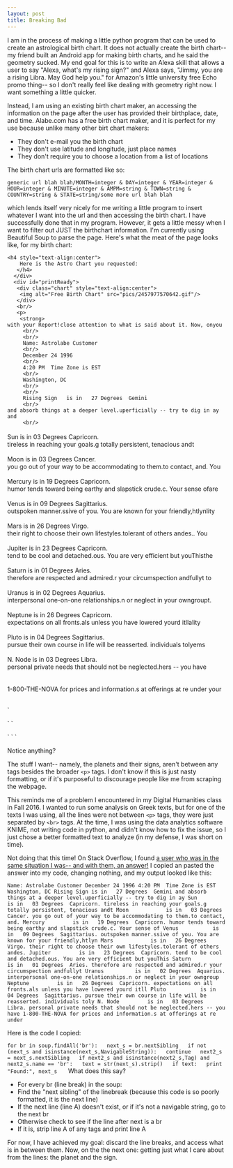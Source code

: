```yaml
---
layout: post
title: Breaking Bad
---
```


I am in the process of making a little python program that can be used to create an astrological birth chart.
It does not actually create the birth chart-- my friend built an Android app for making birth charts, and he
said the geometry sucked. My end goal for this is to write an Alexa skill that allows a user to say "Alexa,
what's my rising sign?" and Alexa says, "Jimmy, you are a rising Libra. May God help you." for Amazon's little
university free Echo promo thing-- so I don't really feel like dealing with geometry right now. I want something a
little quicker. 
  
Instead, I am using an existing birth chart maker, an accessing the information on the page after the user has
provided their birthplace, date, and time. Alabe.com has a free birth chart maker, and it is perfect for my use 
because unlike many other birt chart makers:
  
*  They don't e-mail you the birth chart  
*  They don't use latitude and longitude, just place names
*  They don't require you to choose a location from a list of locations
  
The birth chart urls are formatted like so:
  
`generic url blah blah/MONTH=integer & DAY=integer & YEAR=integer & HOUR=integer & MINUTE=integer
 & AMPM=string & TOWN=string & COUNTRY=string & STATE=string/some more url blah blah`
  
which lends itself very nicely for me writing a little program to insert whatever I want into the url and then 
accessing the birth chart. I have successfully done that in my program. However, it gets a little messy when I 
want to filter out JUST the birthchart information. I'm currently using Beautiful Soup to parse the page.
Here's what the meat of the page looks like, for my birth chart:
  
`<h4 style="text-align:center">`  
`    Here is the Astro Chart you requested:`  
`   </h4>`  
`  </div>`  
`  <div id="printReady">`  
`   <div class="chart" style="text-align:center">`  
`    <img alt="Free Birth Chart" src="pics/2457977570642.gif"/>`  
`   </div>`  
`   <br/>`  
`   <p>`  
`    <strong>`  
`with your Report!close attention to what is said about it. Now, onyou`  
`     <br/>`  
`     <br/>`  
`     Name: Astrolabe Customer`  
`     <br/>`  
`     December 24 1996`  
`     <br/>`  
`     4:20 PM  Time Zone is EST`  
`     <br/>`  
`     Washington, DC`  
`     <br/>`  
`     <br/>`  
`     Rising Sign	is in	27 Degrees	Gemini`  
`     <br/>`  
`and absorb things at a deeper level.uperficially -- try to dig in ay and`  
`     <br/>`  
     <br/>
     Sun         	is in	03 Degrees	Capricorn.
     <br/>
tireless in reaching your goals.g totally persistent, tenacious andt
     <br/>
     <br/>
     Moon        	is in	03 Degrees	Cancer.
     <br/>
you go out of your way to be accommodating to them.to contact, and. You
     <br/>
     <br/>
     Mercury     	is in	19 Degrees	Capricorn.
     <br/>
humor tends toward being earthy and slapstick crude.c. Your sense ofare
     <br/>
     <br/>
     Venus       	is in	09 Degrees	Sagittarius.
     <br/>
outspoken manner.ssive of you. You are known for your friendly,htlynlity
     <br/>
     <br/>
     Mars        	is in	26 Degrees	Virgo.
     <br/>
their right to choose their own lifestyles.tolerant of others andes.. You
     <br/>
     <br/>
     Jupiter     	is in	23 Degrees	Capricorn.
     <br/>
tend to be cool and detached.ous. You are very efficient but youThisthe
     <br/>
     <br/>
     Saturn      	is in	01 Degrees	Aries.
     <br/>
therefore are respected and admired.r your circumspection andfullyt to
     <br/>
     <br/>
     Uranus      	is in	02 Degrees	Aquarius.
     <br/>
interpersonal one-on-one relationships.n or neglect in your owngroupt.
     <br/>
     <br/>
     Neptune     	is in	26 Degrees	Capricorn.
     <br/>
expectations on all fronts.als unless you have lowered yourd itllality
     <br/>
     <br/>
     Pluto       	is in	04 Degrees	Sagittarius.
     <br/>
pursue their own course in life will be reasserted. individuals tolyems
     <br/>
     <br/>
     N. Node     	is in	03 Degrees	Libra.
     <br/>
personal private needs that should not be neglected.hers -- you have
     <br/>
     <br/>
     <br/>
1-800-THE-NOVA for prices and information.s at offerings at re under your
     <br/>
     <br/>
    </strong>
   </p>
`   <p>`  
`   </p>`  
`  </div>`  
  
Notice anything?
  
The stuff I want-- namely, the planets and their signs, aren't between any tags besides the broader `<p>` tags.
I don't know if this is just nasty formatting, or if it's purposeful to discourage people like me from scraping
the webpage.
  
This reminds me of a problem I encountered in my Digital Humanities class in Fall 2016. I wanted to run some
analysis on Greek texts, but for one of the texts I was using, all the lines were not between `<p>` tags, they were
just separated by `<br>` tags. At the time, I was using the data analytics software KNIME, not writing code in python,
and didn't know how to fix the issue, so I just chose a better formatted text to analyze (in my defense, I was short
on time). 
  
Not doing that this time! On Stack Overflow, I found [a user who was in the same situation I was-- and with them,
an answer!](https://stackoverflow.com/questions/5275359/using-beautifulsoup-to-extract-text-between-line-breaks-e-g-br-tags)
I copied an pasted the answer into my code, changing nothing, and my output looked like this:
  
`Name: Astrolabe Customer
December 24 1996
4:20 PM  Time Zone is EST
Washington, DC
Rising Sign	is in	27 Degrees	Gemini
and absorb things at a deeper level.uperficially -- try to dig in ay
Sun         	is in	03 Degrees	Capricorn.
tireless in reaching your goals.g totally persistent, tenacious andt
Moon        	is in	03 Degrees	Cancer.
you go out of your way to be accommodating to them.to contact, and.
Mercury     	is in	19 Degrees	Capricorn.
humor tends toward being earthy and slapstick crude.c. Your sense of
Venus       	is in	09 Degrees	Sagittarius.
outspoken manner.ssive of you. You are known for your friendly,htlyn
Mars        	is in	26 Degrees	Virgo.
their right to choose their own lifestyles.tolerant of others andes.
Jupiter     	is in	23 Degrees	Capricorn.
tend to be cool and detached.ous. You are very efficient but youThis
Saturn      	is in	01 Degrees	Aries.
therefore are respected and admired.r your circumspection andfullyt
Uranus      	is in	02 Degrees	Aquarius.
interpersonal one-on-one relationships.n or neglect in your owngroup
Neptune     	is in	26 Degrees	Capricorn.
expectations on all fronts.als unless you have lowered yourd itll
Pluto       	is in	04 Degrees	Sagittarius.
pursue their own course in life will be reasserted. individuals toly
N. Node     	is in	03 Degrees	Libra.
personal private needs that should not be neglected.hers -- you have
1-800-THE-NOVA for prices and information.s at offerings at re under`
  
Here is the code I copied:
  
`for br in soup.findAll('br'):  
    next_s = br.nextSibling  
    if not (next_s and isinstance(next_s,NavigableString)):  
        continue  
    next2_s = next_s.nextSibling  
    if next2_s and isinstance(next2_s,Tag) and next2_s.name == 'br':  
        text = str(next_s).strip()  
        if text:  
            print "Found:", next_s  
`
What does this say?
  *  For every br (line break) in the soup:
  *  Find the "next sibling" of the linebreak (because this code is so poorly formatted, it is the next line)
  *  If the next line (line A) doesn't exist, or if it's not a navigable string, go to the next br
  *  Otherwise check to see if the line after next is a br
  *  If it is, strip line A of any tags and print line A
  
For now, I have achieved my goal: discard the line breaks, and access what is in between them. Now, on the the next one: 
getting just what I care about from the lines: the planet and the sign.
